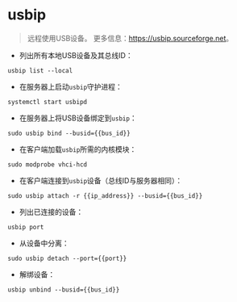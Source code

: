 # usbip

> 远程使用USB设备。
> 更多信息：<https://usbip.sourceforge.net>。

- 列出所有本地USB设备及其总线ID：

`usbip list --local`

- 在服务器上启动`usbip`守护进程：

`systemctl start usbipd`

- 在服务器上将USB设备绑定到`usbip`：

`sudo usbip bind --busid={{bus_id}}`

- 在客户端加载`usbip`所需的内核模块：

`sudo modprobe vhci-hcd`

- 在客户端连接到`usbip`设备（总线ID与服务器相同）：

`sudo usbip attach -r {{ip_address}} --busid={{bus_id}}`

- 列出已连接的设备：

`usbip port`

- 从设备中分离：

`sudo usbip detach --port={{port}}`

- 解绑设备：

`usbip unbind --busid={{bus_id}}`